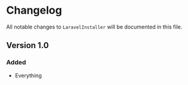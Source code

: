 # Changelog

All notable changes to `LaravelInstaller` will be documented in this file.

## Version 1.0

### Added
- Everything
